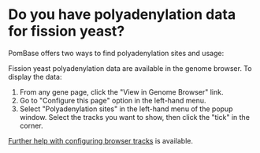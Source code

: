 # Do you have polyadenylation data for fission yeast?
<!-- pombase_categories: Finding data -->

PomBase offers two ways to find polyadenylation sites and usage:

Fission yeast polyadenylation data are available in the genome browser.
To display the data:

1.  From any gene page, click the "View in Genome Browser" link.
2.  Go to "Configure this page" option in the left-hand menu.
3.  Select "Polyadenylation sites" in the left-hand menu of the popup
    window. Select the tracks you want to show, then click the "tick" in
    the corner.

[Further help with configuring browser tracks](/faq/how-can-i-show-or-hide-tracks-in-the-genome-browser) is available.

